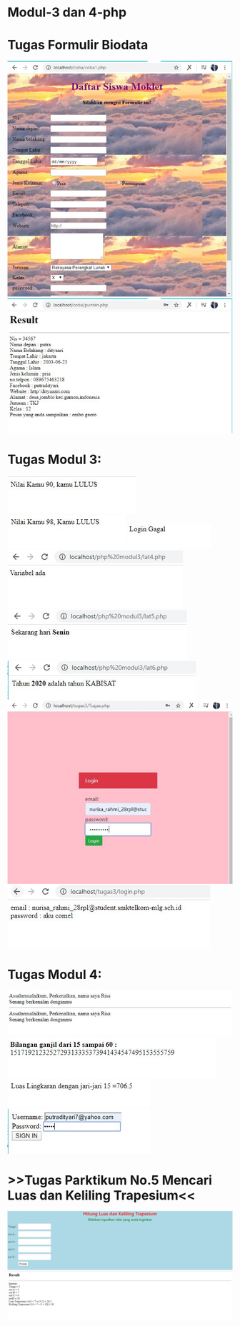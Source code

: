# Modul-3 dan 4-php
# Tugas Formulir Biodata 
![Alt Text](https://github.com/nurisarahmi28/Modul-3-4-php/blob/master/form%20daftar.JPG)
![Alt Text](https://github.com/nurisarahmi28/Modul-3-4-php/blob/master/daftar%20hasil.JPG)

# Tugas Modul 3:
![Alt Text](https://github.com/nurisarahmi28/Modul-3-4-php/blob/master/lat1.JPG)
![Alt Text](https://github.com/nurisarahmi28/Modul-3-4-php/blob/master/latihan2.JPG)
![Alt Text](https://github.com/nurisarahmi28/Modul-3-4-php/blob/master/lat3.JPG)
![Alt Text](https://github.com/nurisarahmi28/Modul-3-4-php/blob/master/lat4.JPG)
![Alt Text](https://github.com/nurisarahmi28/Modul-3-4-php/blob/master/lat5.JPG)
![Alt Text](https://github.com/nurisarahmi28/Modul-3-4-php/blob/master/lat6.JPG)
![Alt Text](https://github.com/nurisarahmi28/Modul-3-4-php/blob/master/tugas.JPG)
![Alt Text](https://github.com/nurisarahmi28/Modul-3-4-php/blob/master/tugas%20hasil.JPG)

# Tugas Modul 4:
![Alt Text](https://github.com/nurisarahmi28/Modul-3-4-php/blob/master/lat1%20(penerapan%20fungsi).JPG)
![Alt Text](https://github.com/nurisarahmi28/Modul-3-4-php/blob/master/lat1(parameter).JPG)
![Alt Text](https://github.com/nurisarahmi28/Modul-3-4-php/blob/master/lat2%20(return%20value).JPG)
![Alt Text](https://github.com/nurisarahmi28/Modul-3-4-php/blob/master/memanggil%20fungsi%20lain.JPG)

# >>Tugas Parktikum No.5 Mencari Luas dan Keliling Trapesium<< #
![Alt Text](https://github.com/nurisarahmi28/Modul-3-4-php/blob/master/praktikum5.JPG)
![Alt Text](https://github.com/nurisarahmi28/Modul-3-4-php/blob/master/praktikum%20hasil.JPG)

